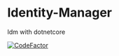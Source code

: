 # Identity-Manager
Idm with dotnetcore


[![CodeFactor](https://www.codefactor.io/repository/github/serhatselim/identity-manager/badge)](https://www.codefactor.io/repository/github/serhatselim/identity-manager)
